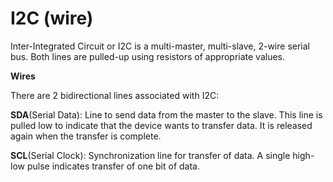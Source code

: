 # I2C (wire)

Inter-Integrated Circuit or I2C is a multi-master, multi-slave, 2-wire serial bus. Both lines are pulled-up using resistors of appropriate values.

**Wires**

There are 2 bidirectional lines associated with I2C:

**SDA**(Serial Data): Line to send data from the master to the slave. This line is pulled low to indicate that the device wants to transfer data. It is released again when the transfer is complete.

**SCL**(Serial Clock): Synchronization line for transfer of data. A single high-low pulse indicates transfer of one bit of data.
